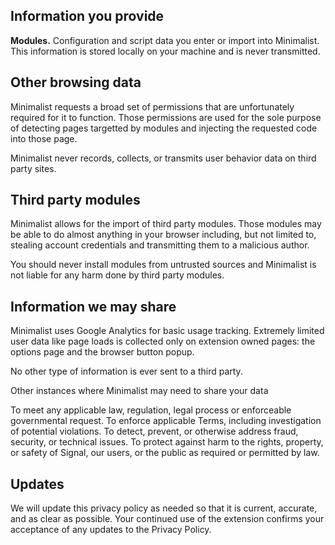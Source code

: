 ## Information you provide

**Modules.** Configuration and script data you enter or import into Minimalist. This information is stored locally on your machine and is never transmitted.

## Other browsing data

Minimalist requests a broad set of permissions that are unfortunately required for it to function. Those permissions are used for the sole purpose of detecting pages targetted by modules and injecting the requested code into those page.

Minimalist never records, collects, or transmits user behavior data on third party sites.

## Third party modules

Minimalist allows for the import of third party modules. Those modules may be able to do almost anything in your browser including, but not limited to, stealing account credentials and transmitting them to a malicious author.

You should never install modules from untrusted sources and Minimalist is not liable for any harm done by third party modules.

## Information we may share

Minimalist uses Google Analytics for basic usage tracking. Extremely limited user data like page loads is collected only on extension owned pages: the options page and the browser button popup.

No other type of information is ever sent to a third party.

Other instances where Minimalist may need to share your data

To meet any applicable law, regulation, legal process or enforceable governmental request.
To enforce applicable Terms, including investigation of potential violations.
To detect, prevent, or otherwise address fraud, security, or technical issues.
To protect against harm to the rights, property, or safety of Signal, our users, or the public as required or permitted by law.

## Updates

We will update this privacy policy as needed so that it is current, accurate, and as clear as possible. Your continued use of the extension confirms your acceptance of any updates to the Privacy Policy.
